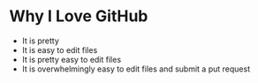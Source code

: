 # Why I Love GitHub

* It is pretty
* It is easy to edit files
* It is pretty easy to edit files
* It is overwhelmingly easy to edit files and submit a put request